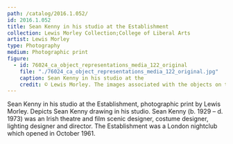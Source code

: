 ```yaml
---
path: /catalog/2016.1.052/
id: 2016.1.052
title: Sean Kenny in his studio at the Establishment
collection: Lewis Morley Collection;College of Liberal Arts
artist: Lewis Morley
type: Photography
medium: Photographic print
figure:
  - id: 76024_ca_object_representations_media_122_original
    file: "./76024_ca_object_representations_media_122_original.jpg"
    caption: Sean Kenny in his studio at the 
    credit: © Lewis Morley. The images associated with the objects on this website are protected under United States copyright laws. We are pleased to share these materials as an educational resource for the public for non-commercial, educational and personal use only, or for fair use as defined by law.
---
```

Sean Kenny in his studio at the Establishment, photographic print by Lewis Morley. Depicts Sean Kenny drawing in his studio. Sean Kenny (b. 1929 – d. 1973) was an Irish theatre and film scenic designer, costume designer, lighting designer and director. The Establishment was a London nightclub which opened in October 1961.
